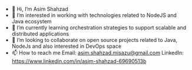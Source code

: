 - 👋 Hi, I’m Asim Shahzad
- 👀 I’m interested in working with technologies related to NodeJS and Java ecosystem
- 🌱 I’m currently learning orchestration strategies to support scalable and distributed applications
- 💞️ I’m looking to collaborate on open source projects related to Java, NodeJs and also interested in DevOps space 
- 📫 How to reach me 
Email: asim.shahzad.misazu@gmail.com
LinkedIn: https://www.linkedin.com/in/asim-shahzad-69690513b

<!---
asim-ch/asim-ch is a ✨ special ✨ repository because its `README.md` (this file) appears on your GitHub profile.
You can click the Preview link to take a look at your changes.
--->
